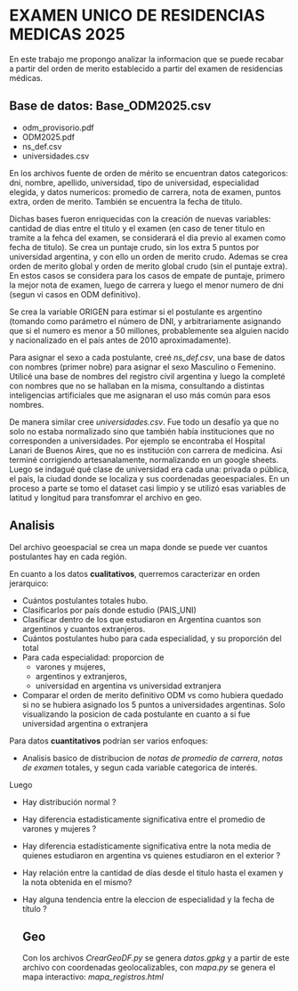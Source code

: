 
# EXAMEN UNICO DE RESIDENCIAS MEDICAS 2025
En este trabajo me propongo analizar la informacion que se puede recabar a partir del orden de merito establecido a partir del examen de residencias médicas.

## Base de datos: Base_ODM2025.csv

- odm_provisorio.pdf
- ODM2025.pdf
- ns_def.csv 
- universidades.csv 

En los archivos fuente de orden de mérito se encuentran datos categoricos: dni, nombre, apellido, universidad, tipo de universidad, especialidad elegida, y datos numericos: promedio de carrera, nota de examen, puntos extra, orden de merito. También se encuentra la fecha de titulo.

Dichas bases fueron enriquecidas con la creación de nuevas variables: cantidad de dias entre el titulo y el examen (en caso de tener titulo en tramite a la fehca del examen, se considerará el dia previo al examen como fecha de titulo). Se crea un puntaje crudo, sin los extra 5 puntos por universidad argentina, y con ello un orden de merito crudo. Ademas se crea orden de merito global y orden de merito global crudo (sin el puntaje extra). En estos casos se considera para los casos de empate de puntaje, primero la mejor nota de examen, luego de carrera y luego el menor numero de dni (segun vi casos en ODM definitivo).

Se crea la variable ORIGEN para estimar si el postulante es argentino (tomando como parámetro el número de DNI, y arbitrariamente asignando que si el numero es menor a 50 millones, probablemente sea alguien nacido y nacionalizado en el país antes de 2010 aproximadamente).

Para asignar el sexo a cada postulante, creé *ns_def.csv*, una base de datos con nombres (primer nobre) para asignar el sexo Masculino o Femenino. Utilicé una base de nombres del registro civil argentina y luego la completé con nombres que no se hallaban en la misma, consultando a distintas inteligencias artificiales que me asignaran el uso más común para esos nombres.

De manera similar cree *universidades.csv*. Fue todo un desafío ya que no solo no estaba normalizado sino que también había instituciones que no corresponden a universidades. Por ejemplo se encontraba el Hospital Lanari de Buenos Aires, que no es institución con carrera de medicina. Asi terminé corrigiendo artesanalamente, normalizando en un google sheets. Luego se indagué qué clase de universidad era cada una: privada o pública, el país, la ciudad donde se localiza y sus coordenadas geoespaciales. En un proceso a parte se tomo el dataset casi limpio y se utilizó esas variables de latitud y longitud para transfomrar el archivo en geo.


## Analisis
Del archivo geoespacial se crea un mapa donde se puede ver cuantos postulantes hay en cada región. 

En cuanto a los datos **cualitativos**, querremos caracterizar en orden jerarquico: 

- Cuántos postulantes totales hubo. 
- Clasificarlos por país donde estudio (PAIS_UNI)
- Clasificar dentro de los que estudiaron en Argentina cuantos son argentinos y cuantos extranjeros.
- Cuántos postulantes hubo para cada especialidad, y su proporción del total
- Para cada especialidad: proporcion de 
  + varones y mujeres, 
  + argentinos y extranjeros, 
  + universidad en argentina vs universidad extranjera 
- Comparar el orden de merito definitivo ODM vs como hubiera quedado si no se hubiera asignado los 5 puntos a universidades argentinas. Solo visualizando la posicion de cada postulante en cuanto a si fue universidad argentina o extranjera


Para datos **cuantitativos** podrían ser varios enfoques: 

- Analisis basico de distribucion de *notas de promedio de carrera*, *notas de examen* totales, y segun cada variable categorica de interés.

Luego
- Hay distribución normal ?
- Hay diferencia estadisticamente significativa entre el promedio de varones y mujeres ? 
- Hay diferencia estadísticamente significativa entre la nota media de quienes estudiaron en argentina vs quienes estudiaron en el exterior ?

- Hay relación entre la cantidad de días desde el titulo hasta el examen y la nota obtenida en el mismo? 
- Hay alguna tendencia entre la eleccion de especialidad y la fecha de título ?

  ## Geo
  Con los archivos *CrearGeoDF.py* se genera *datos.gpkg* y a partir de este archivo con coordenadas geolocalizables, con *mapa.py* se genera el mapa interactivo: *mapa_registros.html* 
